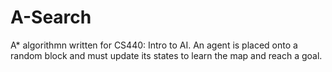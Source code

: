 # A-Search
A* algorithmn written for CS440: Intro to AI. An agent is placed onto a random block and must update its states to learn the map and reach a goal.
